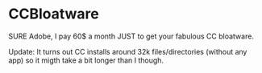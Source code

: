 # CCBloatware
SURE Adobe, I pay 60$ a month JUST to get your fabulous CC bloatware.

Update: It turns out CC installs around 32k files/directories (without any app) so it migth take a bit longer than I though.